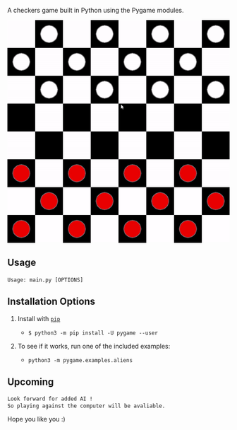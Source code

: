 A checkers game built in Python using the Pygame modules.


![GIF demo](readme_files/checkers_gif.gif)



**Usage**
---

```
Usage: main.py [OPTIONS]

```


**Installation Options**
---

1. Install with [`pip`](https://pypi.org/project/stronghold/)
    + `$ python3 -m pip install -U pygame --user`

2. To see if it works, run one of the included examples:

    + `python3 -m pygame.examples.aliens`



**Upcoming**
---

```
Look forward for added AI !
So playing against the computer will be avaliable.

```





Hope you like you :)
